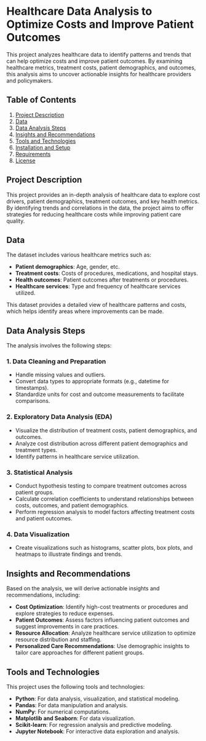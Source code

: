 # Healthcare Data Analysis to Optimize Costs and Improve Patient Outcomes

This project analyzes healthcare data to identify patterns and trends that can help optimize costs and improve patient outcomes. By examining healthcare metrics, treatment costs, patient demographics, and outcomes, this analysis aims to uncover actionable insights for healthcare providers and policymakers.

## Table of Contents
1. [Project Description](#project-description)
2. [Data](#data)
3. [Data Analysis Steps](#data-analysis-steps)
4. [Insights and Recommendations](#insights-and-recommendations)
5. [Tools and Technologies](#tools-and-technologies)
6. [Installation and Setup](#installation-and-setup)
7. [Requirements](#requirements)
8. [License](#license)

## Project Description

This project provides an in-depth analysis of healthcare data to explore cost drivers, patient demographics, treatment outcomes, and key health metrics. By identifying trends and correlations in the data, the project aims to offer strategies for reducing healthcare costs while improving patient care quality.

## Data

The dataset includes various healthcare metrics such as:
- **Patient demographics**: Age, gender, etc.
- **Treatment costs**: Costs of procedures, medications, and hospital stays.
- **Health outcomes**: Patient outcomes after treatments or procedures.
- **Healthcare services**: Type and frequency of healthcare services utilized.

This dataset provides a detailed view of healthcare patterns and costs, which helps identify areas where improvements can be made.

## Data Analysis Steps

The analysis involves the following steps:

### 1. Data Cleaning and Preparation

- Handle missing values and outliers.
- Convert data types to appropriate formats (e.g., datetime for timestamps).
- Standardize units for cost and outcome measurements to facilitate comparisons.

### 2. Exploratory Data Analysis (EDA)

- Visualize the distribution of treatment costs, patient demographics, and outcomes.
- Analyze cost distribution across different patient demographics and treatment types.
- Identify patterns in healthcare service utilization.

### 3. Statistical Analysis

- Conduct hypothesis testing to compare treatment outcomes across patient groups.
- Calculate correlation coefficients to understand relationships between costs, outcomes, and patient demographics.
- Perform regression analysis to model factors affecting treatment costs and patient outcomes.

### 4. Data Visualization

- Create visualizations such as histograms, scatter plots, box plots, and heatmaps to illustrate findings and trends.

## Insights and Recommendations

Based on the analysis, we will derive actionable insights and recommendations, including:

- **Cost Optimization**: Identify high-cost treatments or procedures and explore strategies to reduce expenses.
- **Patient Outcomes**: Assess factors influencing patient outcomes and suggest improvements in care practices.
- **Resource Allocation**: Analyze healthcare service utilization to optimize resource distribution and staffing.
- **Personalized Care Recommendations**: Use demographic insights to tailor care approaches for different patient groups.

## Tools and Technologies

This project uses the following tools and technologies:

- **Python**: For data analysis, visualization, and statistical modeling.
- **Pandas**: For data manipulation and analysis.
- **NumPy**: For numerical computations.
- **Matplotlib and Seaborn**: For data visualization.
- **Scikit-learn**: For regression analysis and predictive modeling.
- **Jupyter Notebook**: For interactive data exploration and analysis.

